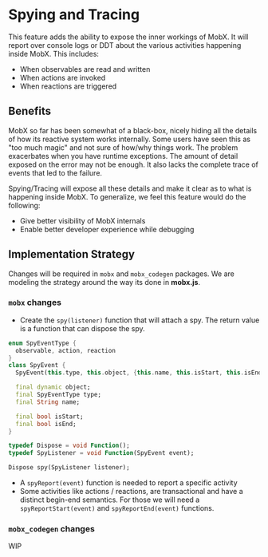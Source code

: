 # Spying and Tracing

This feature adds the ability to expose the inner workings of MobX. It will report over console logs or DDT about the various activities happening inside MobX. This includes:

- When observables are read and written
- When actions are invoked
- When reactions are triggered

## Benefits

MobX so far has been somewhat of a black-box, nicely hiding all the details of how its reactive system works internally. Some users have seen this as "too much magic" and not sure of how/why things work. The problem exacerbates when you have runtime exceptions. The amount of detail exposed on the error may not be enough. It also lacks the complete trace of events that led to the failure.

Spying/Tracing will expose all these details and make it clear as to what is happening inside MobX. To generalize, we feel this feature would do the following:

- Give better visibility of MobX internals
- Enable better developer experience while debugging

## Implementation Strategy

Changes will be required in `mobx` and `mobx_codegen` packages. We are modeling the strategy around the way its done in **mobx.js**.

### `mobx` changes

- Create the `spy(listener)` function that will attach a spy. The return value is a function that can dispose the spy.

```dart
enum SpyEventType {
  observable, action, reaction
}
class SpyEvent {
  SpyEvent(this.type, this.object, {this.name, this.isStart, this.isEnd});

  final dynamic object;
  final SpyEventType type;
  final String name;

  final bool isStart;
  final bool isEnd;
}

typedef Dispose = void Function();
typedef SpyListener = void Function(SpyEvent event);

Dispose spy(SpyListener listener);
```

- A `spyReport(event)` function is needed to report a specific activity
- Some activities like actions / reactions, are transactional and have a distinct begin-end semantics. For those we will need a `spyReportStart(event)` and `spyReportEnd(event)` functions.

### `mobx_codegen` changes

WIP

